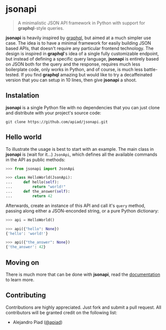 # jsonapi

> A minimalistic JSON API framework in Python with support for **graphql**-style queries.

**jsonapi** is heavily inspired by [graphql](https://graphql.org), but aimed at a much simpler use case. The idea is to have a minimal framework for easily building JSON based APIs, that doesn't require any particular frontend technology. The design is inspired in **graphql**'s idea of a single fully customizable endpoint, but instead of defining a specific query language, **jsonapi** is entirely based on JSON both for the query and the response, requires much less boilerplate code, only works in Python, and of course, is much less battle-tested. If you find **graphql** amazing but would like to try a decaffeinated version that you can setup in 10 lines, then give **jsonapi** a shoot.

## Instalation

**jsonapi** is a single Python file with no dependencies that you can just clone and distribute with your project's source code:

    git clone https://github.com/apiad/jsonapi.git

## Hello world

To illustrate the usage is best to start with an example. The main class in **jsonapi** is (wait for it...) `JsonApi`, which defines all the available commands in the API as public methods:

```python
>>> from jsonapi import JsonApi

>>> class HelloWorld(JsonApi):
...     def hello(self):
...         return "world!"
...     def the_answer(self):
...         return 42

```

Afterwards, create an instance of this API and call it's `query` method, passing along either a JSON-enconded string, or a pure Python dictionary:

```python
>>> api = HelloWorld()

>>> api({"hello": None})
{'hello': 'world!'}

>>> api({"the_answer": None})
{'the_answer': 42}

```

## Moving on

There is much more that can be done with **jsonapi**, read the [documentation](/docs/index.md) to learn more.

## Contributing

Contributions are highly appreciated. Just fork and submit a pull request. All contributors will be granted credit on the following list:

* Alejandro Piad ([@apiad](https://github.com/apiad))
